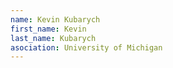```yaml
---
name: Kevin Kubarych
first_name: Kevin  
last_name: Kubarych
asociation: University of Michigan 
---
```


